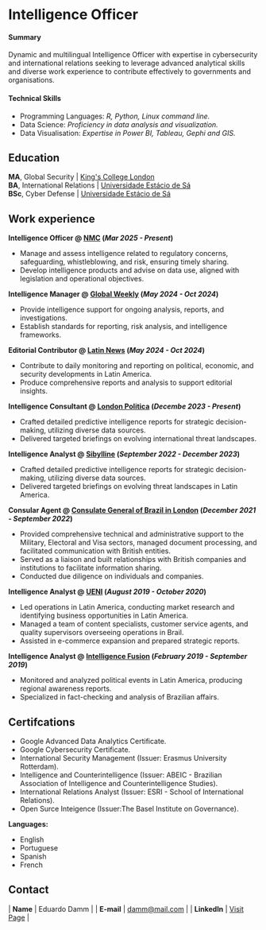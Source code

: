 # Intelligence Officer

#### Summary 
Dynamic and multilingual Intelligence Officer with expertise in cybersecurity and international relations seeking to leverage advanced analytical skills and diverse work experience to contribute effectively to governments and organisations. 

#### Technical Skills

- Programming Languages: _R, Python, Linux command line._
- Data Science: _Proficiency in data analysis and visualization._
- Data Visualisation: _Expertise in Power BI, Tableau, Gephi and GIS._
  
## Education
**MA**, Global Security | <a href="https://www.kcl.ac.uk/" target="_blank">King's College London</a>	  		
**BA**, International Relations | <a href="https://estacio.br/" target="_blank">Universidade Estácio de Sá</a>			      
**BSc**, Cyber Defense | <a href="https://estacio.br/" target="_blank">Universidade Estácio de Sá</a>

## Work experience 
**Intelligence Officer @ <a href="https://nmc.org.uk" target="_blank">NMC</a> (_Mar 2025 - Present_)**
- Manage and assess intelligence related to regulatory concerns, safeguarding, whistleblowing, and risk, ensuring timely sharing.
- Develop intelligence products and advise on data use, aligned with legislation and operational objectives.

**Intelligence Manager @ <a href="https://global-weekly.com" target="_blank">Global Weekly</a> (_May 2024 - Oct 2024_)**
- Provide intelligence support for ongoing analysis, reports, and investigations.
- Establish standards for reporting, risk analysis, and intelligence frameworks.

**Editorial Contributor @ <a href="https://www.latinnews.com/" target="_blank">Latin News</a> (_May 2024 - Oct 2024_)**
- Contribute to daily monitoring and reporting on political, economic, and security developments in Latin America.
- Produce comprehensive reports and analysis to support editorial insights. 

**Intelligence Consultant @ <a href="https://londonpolitica.com" target="_blank">London Politica</a> (_Decembe 2023 - Present_)**
- Crafted detailed predictive intelligence reports for strategic decision-making, utilizing diverse data sources.
- Delivered targeted briefings on evolving international threat landscapes. 
 
**Intelligence Analyst @ <a href="https://www.sibylline.co.uk" target="_blank">Sibylline</a> (_September 2022 - December 2023_)**
- Crafted detailed predictive intelligence reports for strategic decision-making, utilizing diverse data sources.
- Delivered targeted briefings on evolving threat landscapes in Latin America.

**Consular Agent @ <a href="https://www.gov.br/mre/pt-br/consulado-londres/consulate-general" target="_blank">Consulate General of Brazil in London</a> (_December 2021 - September 2022_)**
- Provided comprehensive technical and administrative support to the Military, Electoral and Visa sectors, managed document processing, and facilitated communication with British entities.
- Served as a liaison and built relationships with British companies and institutions to facilitate information sharing.
- Conducted due diligence on individuals and companies.
 
**Intelligence Analyst @ <a href="https://www.ueni.com" target="_blank">UENI</a> (_August 2019 - October 2020_)**
- Led operations in Latin America, conducting market research and identifying business opportunities in Latin America.
- Managed a team of content specialists, customer service agents, and quality supervisors overseeing operations in Brail.
- Assisted in e-commerce expansion and prepared strategic reports.

**Intelligence Analyst @ <a href="https://www.intelligencefusion.co.uk" target="_blank">Intelligence Fusion</a> (_February 2019 - September 2019_)**
- Monitored and analyzed political events in Latin America, producing regional awareness reports.
- Specialized in fact-checking and analysis of Brazilian affairs.


## Certifcations
- Google Advanced Data Analytics Certificate.
- Google Cybersecurity Certificate.
- International Security Management (Issuer: Erasmus University Rotterdam).
- Intelligence and Counterintelligence (Issuer: ABEIC - Brazilian Association of Intelligence and Counterintelligence Studies).
- International Relations Analyst (Issuer: ESRI - School of International Relations).
- Open Surce Inteigence (Issuer:The Basel Institute on Governance).

**Languages:**
  
- English
- Portuguese
- Spanish
- French 

## Contact

| **Name**   | Eduardo Damm | 
| **E-mail**   | <a href="mailto:damm@mail.com">damm@mail.com</a> | 
| **LinkedIn**   | <a href="https://www.linkedin.com/in/eduardodamm/" target="_blank">Visit Page</a> | 
